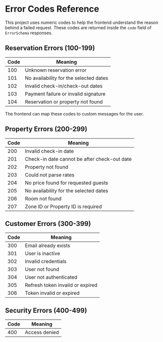 # Error Codes Reference

This project uses numeric codes to help the frontend understand the reason behind a failed request. These codes are returned inside the `code` field of `ErrorSchema` responses.

## Reservation Errors (100-199)

| Code | Meaning |
|------|---------|
|100|Unknown reservation error|
|101|No availability for the selected dates|
|102|Invalid check-in/check-out dates|
|103|Payment failure or invalid signature|
|104|Reservation or property not found|

The frontend can map these codes to custom messages for the user.

## Property Errors (200-299)

| Code | Meaning |
|------|---------|
|200|Invalid check-in date|
|201|Check-in date cannot be after check-out date|
|202|Property not found|
|203|Could not parse rates|
|204|No price found for requested guests|
|205|No availability for the selected dates|
|206|Room not found|
|207|Zone ID or Property ID is required|

## Customer Errors (300-399)

| Code | Meaning |
|------|---------|
|300|Email already exists|
|301|User is inactive|
|302|Invalid credentials|
|303|User not found|
|304|User not authenticated|
|305|Refresh token invalid or expired|
|306|Token invalid or expired|

## Security Errors (400-499)

| Code | Meaning |
|------|---------|
|400|Access denied|
